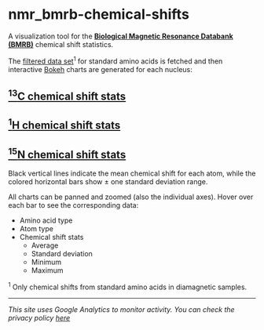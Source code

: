 # nmr_bmrb-chemical-shifts

A visualization tool for the [**Biological Magnetic Resonance Databank (BMRB)**](http://www.bmrb.wisc.edu/) chemical shift statistics.

The [filtered data set](http://www.bmrb.wisc.edu/ref_info/stats.php?set=filt&restype=aa&output=html)<sup>1</sup> for standard amino acids is fetched and then interactive [Bokeh](https://docs.bokeh.org/en/latest/index.html)
charts are generated for each nucleus:

## [<sup>13</sup>C chemical shift stats](https://miguelarbesu.github.io/nmr_bmrb-chemical-shifts/html/C_bmrb_cs_stats_filtered.html) 

## [<sup>1</sup>H chemical shift stats](https://miguelarbesu.github.io/nmr_bmrb-chemical-shifts/html/H_bmrb_cs_stats_filtered.html)

## [<sup>15</sup>N chemical shift stats](https://miguelarbesu.github.io/nmr_bmrb-chemical-shifts/html/N_bmrb_cs_stats_filtered.html)

Black vertical lines indicate the mean chemical shift for each atom, while
the colored horizontal bars show ± one standard deviation range.

All charts can be panned and zoomed (also the individual axes).
Hover over each bar to see the corresponding data:

- Amino acid type
- Atom type
- Chemical shift stats
    - Average
    - Standard deviation
    - Minimum
    - Maximum

<sup>1</sup> Only chemical shifts from standard amino acids in diamagnetic samples.

---

*This site uses Google Analytics to monitor activity. 
You can check the privacy policy [here](https://policies.google.com/privacy?hl=en-US)*
